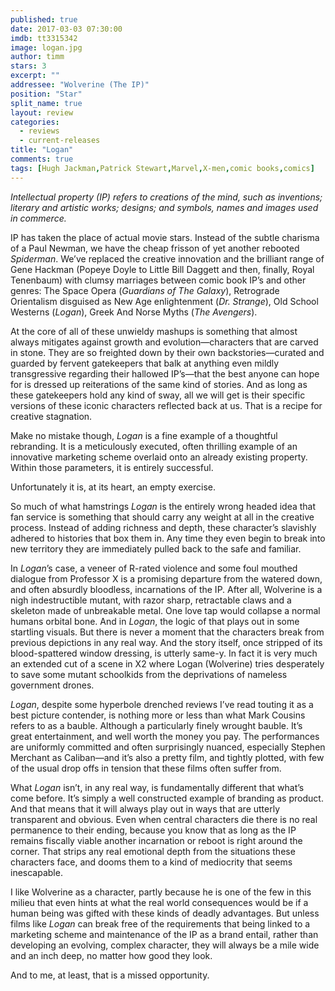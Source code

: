 ```yaml
---
published: true
date: 2017-03-03 07:30:00
imdb: tt3315342
image: logan.jpg
author: timm
stars: 3
excerpt: ""
addressee: "Wolverine (The IP)"
position: "Star"
split_name: true
layout: review
categories: 
  - reviews
  - current-releases
title: "Logan"
comments: true
tags: [Hugh Jackman,Patrick Stewart,Marvel,X-men,comic books,comics]
---
```

_Intellectual property (IP) refers to creations of the mind, such as inventions; literary and artistic works; designs; and symbols, names and images used in commerce._

IP has taken the place of actual movie stars. Instead of the subtle charisma of a Paul Newman, we have the cheap frisson of yet another rebooted _Spiderman_. We’ve replaced the creative innovation and the brilliant range of Gene Hackman (Popeye Doyle to Little Bill Daggett and then, finally, Royal Tenenbaum) with clumsy marriages between comic book IP’s and other genres: The Space Opera (_Guardians of The Galaxy_), Retrograde Orientalism disguised as New Age enlightenment (_Dr. Strange_), Old School Westerns (_Logan_), Greek And Norse Myths (_The Avengers_). 

At the core of all of these unwieldy mashups is something that almost always mitigates against growth and evolution—characters that are carved in stone. They are so freighted down by their own backstories—curated and guarded by fervent gatekeepers that balk at anything even mildly transgressive regarding their hallowed IP’s—that the best anyone can hope for is dressed up reiterations of the same kind of stories. And as long as these gatekeepers hold any kind of sway, all we will get is their specific versions of these iconic characters reflected back at us. That is a recipe for creative stagnation.

Make no mistake though, _Logan_ is a fine example of a thoughtful rebranding. It is a meticulously executed, often thrilling example of an innovative marketing scheme overlaid onto an already existing property. Within those parameters, it is entirely successful.

Unfortunately it is, at its heart, an empty exercise.

So much of what hamstrings _Logan_ is the entirely wrong headed idea that fan service is something that should carry any weight at all in the creative process. Instead of adding richness and depth, these character’s slavishly adhered to histories that box them in. Any time they even begin to break into new territory they are immediately pulled back to the safe and familiar.

In _Logan_’s case, a veneer of R-rated violence and some foul mouthed dialogue from Professor X is a promising departure from the watered down, and often absurdly bloodless, incarnations of the IP. After all, Wolverine is a nigh indestructible mutant, with razor sharp, retractable claws and a skeleton made of unbreakable metal. One love tap would collapse a normal humans orbital bone. And in _Logan_, the logic of that plays out in some startling visuals. But there is never a moment that the characters break from previous depictions in any real way. And the story itself, once stripped of its blood-spattered window dressing, is utterly same-y. In fact it is very much an extended cut of a scene in X2 where Logan (Wolverine) tries desperately to save some mutant schoolkids from the deprivations of nameless government drones.

_Logan_, despite some hyperbole drenched reviews I’ve read touting it as a best picture contender, is nothing more or less than what Mark Cousins refers to as a bauble. Although a particularly finely wrought bauble. It’s great entertainment, and well worth the money you pay. The performances are uniformly committed and often surprisingly nuanced, especially Stephen Merchant as Caliban—and it’s also a pretty film, and tightly plotted, with few of the usual drop offs in tension that these films often suffer from.

What _Logan_ isn’t, in any real way, is fundamentally different that what’s come before. It’s simply a well constructed example of branding as product. And that means that it will always play out in ways that are utterly transparent and obvious. Even when central characters die there is no real permanence to their ending, because you know that as long as the IP remains fiscally viable another incarnation or reboot is right around the corner. That strips any real emotional depth from the situations these characters face, and dooms them to a kind of mediocrity that seems inescapable.

I like Wolverine as a character, partly because he is one of the few in this milieu that even hints at what the real world consequences would be if a human being was gifted with these kinds of deadly advantages. But unless films like _Logan_ can break free of the requirements that being linked to a marketing scheme and maintenance of the IP as a brand entail, rather than developing an evolving, complex character, they will always be a mile wide and an inch deep, no matter how good they look.

And to me, at least, that is a missed opportunity.